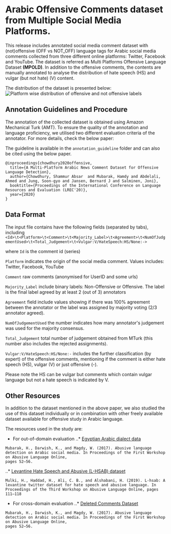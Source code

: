 <!-- # Arabic-Offensive-Multi-Platform-SocialMedia-Comment-Dataset-->

# Arabic Offensive Comments dataset from Multiple Social Media Platforms.

This release includes annotated social media comment dataset with (not)offensive (OFF vs NOT_OFF) language tags for Arabic social media comments collected from three different online platforms: Twitter, Facebook and YouTube. The dataset is referred as Multi Platforms Offensive Language Dataset **(MPOLD)**.
In addition to the offensive comments, the contents are manually annotated to analyse the distribution of hate speech (HS) and vulgar (but not hate) (V) content.

The distribution of the dataset is presented below:
![Platform wise distribution of offensive and not offensive labels](link-to-image)


## Annotation Guidelines and Procedure
The annotation of the collected dataset is obtained using Amazon Mechanical Turk (AMT). To ensure the quality of the annotation and language proficiency, we utilised two different evaluation criteria of the annotator. For more details, check the below paper:

The guideline is available in the `annotation_guideline` folder and can also be cited using the below paper.

<!-- Will be available in the proceedings of LREC2020: -->

```
@inproceedings{chowdhury2020offensive,
  title={A Multi-Platform Arabic News Comment Dataset for Offensive Language Detection},
  author={Chowdhury, Shammur Absar  and Mubarak, Hamdy and Abdelali, Ahmed and Jung, Soon-gyo and Jansen, Bernard J and Salminen, Joni},
  booktitle={Proceedings of the International Conference on Language Resources and Evaluation (LREC'20)},
  year={2020}
}
```


## Data Format
The input file contains have the following fields (separated by tabs), including
`<Id>\t<Platform>\t<Comment>\t<Majority_Label>\t<Agreement>\t<NumOfJudgementUsed>\t<Total_Judgement>\t<Vulgar:V/HateSpeech:HS/None:->`

where
`Id` is the comment id (series)

`Platform` indicates the origin of the social media comment. Values includes: Twitter, Facebook, YouTube

`Comment` raw comments (anonymised for UserID and some urls)

`Majority_Label` include binary labels: Non-Offensive or Offensive. The label is the final label agreed by at least 2 (out of 3) annotators

`Agreement` field include values showing if there was 100% agreement between the annotator or the label was assigned by majority voting (2/3 annotator agreed).

`NumOfJudgementUsed` the number indicates how many annotator's judgement was used for the majority consensus.

`Total_Judgement` total number of judgement obtained from MTurk (this number also includes the rejected assignments).

`Vulgar:V/HateSpeech:HS/None:-` includes the further classification (by expert) of the offensive comments, mentioning if the comment is either hate speech (HS), vulgar (V) or just offensive (-).

Please note the HS can be vulgar but comments which contain vulgar language but not a hate speech is indicated by V.


## Other Resources
In addition to the dataset mentioned in the above paper, we also studied the use of this dataset individually or in combination with other freely available dataset available for offensive study in Arabic language.

The resources used in the study are:
* For out-of-domain evaluation
..* [Egyptian Arabic dialect data](http://alt.qcri.org/~hmubarak/offensive/TweetClassification-Summary.xlsx)
```
Mubarak, H., Darwish, K., and Magdy, W. (2017). Abusive language detection on Arabic social media. In Proceedings of the First Workshop on Abusive Language Online,
pages 52–56.
```

..* [Levantine Hate Speech and Abusive (L-HSAB) dataset](https://github.com/Hala-Mulki/L-HSAB-First-Arabic-Levantine-HateSpeech-Dataset)
```
Mulki, H., Haddad, H., Ali, C. B., and Alshabani, H. (2019). L-hsab: A levantine twitter dataset for hate speech and abusive language. In Proceedings of the Third Workshop on Abusive Language Online, pages 111–118
```

* For cross-domain evaluation
..* [Deleted Comments Dataset](http://alt.qcri.org/~hmubarak/offensive/AJCommentsClassification-CF.xlsx)
```
Mubarak, H., Darwish, K., and Magdy, W. (2017). Abusive language detection on Arabic social media. In Proceedings of the First Workshop on Abusive Language Online,
pages 52–56.
```

<!-- ## Fields present in the dataset -->

